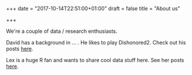 +++
date = "2017-10-14T22:51:00+01:00"
draft = false
title = "About us"

+++

We're a couple of data / research enthusiasts.

David has a background in ... . He likes to play Dishonored2. Check out his posts [here](../author/david/).

Lex is a huge R fan and wants to share cool data stuff here. See her posts [here](../author/lex/).
